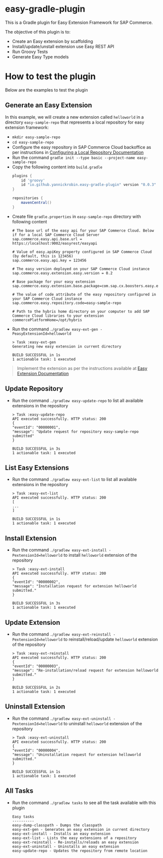 # easy-gradle-plugin

This is a Gradle plugin for Easy Extension Framework for SAP Commerce.

The objective of this plugin is to:
- Create an Easy extension by scaffolding
- Install/update/unstall extension use Easy REST API
- Run Groovy Tests
- Generate Easy Type models

# How to test the plugin
  Below are the examples to test the plugin
## Generate an Easy Extension
In this example, we will create a new extension called `helloworld` in a directory `easy-sample-repo` that represents a local repository for easy extension framework:
- `mkdir easy-sample-repo`
- `cd easy-sample-repo`
- Configure the easy repository in SAP Commerce Cloud backoffice as per instructions in [Configuring a Local Repository Documentation](https://sap.github.io/easy-extension-framework/configuring-an-easy-repository-in-backoffice/#configuring-a-local-repository)
- Run the command `gradle init --type basic --project-name easy-sample-repo`
- Copy the following content into `build.gradle`
    ```groovy
    plugins {
        id 'groovy'
        id "io.github.yannickrobin.easy-gradle-plugin" version "0.0.3"
    }
    
    repositories {
        mavenCentral()
    }
    ```
- Create file `gradle.properties` in `easy-sample-repo` directory with following content
    ```properties
    # The base url of the easy api for your SAP Commerce Cloud. Below if for a local SAP Commerce Cloud Server
    sap.commerce.easy.api.base.url = https://localhost:9002/easyrest/easyapi
    
    # Value of easy.apiKey property configured in SAP Commerce Cloud (by default, this is 123456)
    sap.commerce.easy.api.key = 123456
    
    # The easy version deployed on your SAP Commerce Cloud instance
    sap.commerce.easy.extension.easy.version = 0.2
    
    # Base package for your easy extension
    sap.commerce.easy.extension.base.package=com.sap.cx.boosters.easy.extension
    
    # The value of code attribute of the easy repository configured in your SAP Commerce Cloud instance
    sap.commerce.easy.repository.code=easy-sample-repo
    
    # Path to the hybris home directory on your computer to add SAP Commerce Cloud libraries to your extension
    commercePlatformHome=/opt/hybris
    ```
- Run the command `./gradlew easy-ext-gen -PeasyExtensionId=helloworld`
  ```
  > Task :easy-ext-gen
  Generating new easy extension in current directory

  BUILD SUCCESSFUL in 1s
  1 actionable task: 1 executed
  ```

> Implement the extension as per the instructions available at [Easy Extension Documentation](https://sap.github.io/easy-extension-framework/easy-extension) 

## Update Repository
- Run the command `./gradlew easy-update-repo` to list all available extensions in the repository
  ```
  > Task :easy-update-repo
  API executed successfully. HTTP status: 200
  {
  "eventId": "00000001",
  "message": "Update request for repository easy-sample-repo submitted"
  }
  
  BUILD SUCCESSFUL in 3s
  1 actionable task: 1 executed
  ```

## List Easy Extensions
- Run the command `./gradlew easy-ext-list` to list all available extensions in the repository

    ```
    > Task :easy-ext-list
  API executed successfully. HTTP status: 200
  [
    ...
  ]
    
    BUILD SUCCESSFUL in 1s
    1 actionable task: 1 executed
    ```

## Install Extension
- Run the command `./gradlew easy-ext-install -PextensionId=helloworld` to install `helloworld` extension of the repository
  ```
  > Task :easy-ext-install
  API executed successfully. HTTP status: 200
  {
  "eventId": "00000002",
  "message": "Installation request for extension helloworld submitted."
  }
  
  BUILD SUCCESSFUL in 3s
  1 actionable task: 1 executed
  ```

## Update Extension
- Run the command `./gradlew easy-ext-reinstall -PextensionId=helloworld` to reinstall/reload/update `helloworld` extension of the repository
  ```
  > Task :easy-ext-reinstall
  API executed successfully. HTTP status: 200
  {
  "eventId": "00000003",
  "message": "Re-installation/reload request for extension helloworld submitted."
  }
  
  BUILD SUCCESSFUL in 2s
  1 actionable task: 1 executed
  ```

## Uninstall Extension
- Run the command `./gradlew easy-ext-uninstall -PextensionId=helloworld` to uninstall `helloworld` extension of the repository
  ```
  > Task :easy-ext-uninstall
  API executed successfully. HTTP status: 200
  {
  "eventId": "00000004",
  "message": "Uninstallation request for extension helloworld submitted."
  }
  
  BUILD SUCCESSFUL in 1s
  1 actionable task: 1 executed
  ```

## All Tasks
- Run the command `./gradlew tasks` to see all the task available with this plugin

  ```
  Easy tasks
  ----------
  easy-dump-classpath - Dumps the classpath
  easy-ext-gen - Generates an easy extension in current directory
  easy-ext-install - Installs an easy extension
  easy-ext-list - Lists the easy extensions of a repository
  easy-ext-reinstall - Re-installs/reloads an easy extension
  easy-ext-uninstall - Uninstalls an easy extension
  easy-update-repo - Updates the repository from remote location
  ```
